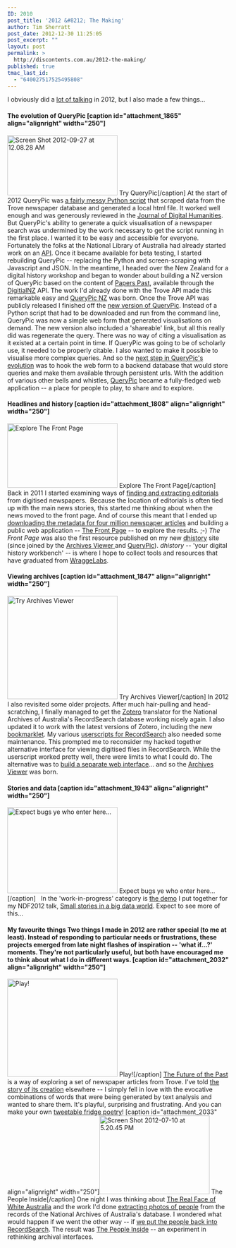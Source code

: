 ```yaml
---
ID: 2010
post_title: '2012 &#8212; The Making'
author: Tim Sherratt
post_date: 2012-12-30 11:25:05
post_excerpt: ""
layout: post
permalink: >
  http://discontents.com.au/2012-the-making/
published: true
tmac_last_id:
  - "640027517525495808"
---
```

I obviously did a [lot of talking][1] in 2012, but I also made a few things... 
#### The evolution of QueryPic [caption id="attachment_1865" align="alignright" width="250"]

[<img class="size-medium wp-image-1865" alt="Screen Shot 2012-09-27 at 12.08.28 AM" src="http://discontents.com.au/wp-content/uploads/2012/09/Screen-Shot-2012-09-27-at-12.08.28-AM-250x136.png" width="250" height="136" />][2] Try QueryPic[/caption] At the start of 2012 QueryPic was [a fairly messy Python script][3] that scraped data from the Trove newspaper database and generated a local html file. It worked well enough and was generously reviewed in the [Journal of Digital Humanities][4]. But QueryPic's ability to generate a quick visualisation of a newspaper search was undermined by the work necessary to get the script running in the first place. I wanted it to be easy and accessible for everyone. Fortunately the folks at the National Library of Australia had already started work on an [API][5]. Once it became available for beta testing, I started rebuilding QueryPic -- replacing the Python and screen-scraping with Javascript and JSON. In the meantime, I headed over the New Zealand for a digital history workshop and began to wonder about building a NZ version of QueryPic based on the content of [Papers Past][6], available through the [DigitialNZ][7] API. The work I'd already done with the Trove API made this remarkable easy and [QueryPic NZ][8] was born. Once the Trove API was publicly released I finished off the [new version of QueryPic][9]. Instead of a Python script that had to be downloaded and run from the command line, QueryPic was now a simple web form that generated visualisations on demand. The new version also included a 'shareable' link, but all this really did was regenerate the query. There was no way of citing a visualisation as it existed at a certain point in time. If QueryPic was going to be of scholarly use, it needed to be properly citable. I also wanted to make it possible to visualise more complex queries. And so the [next step in QueryPic's evolution][10] was to hook the web form to a backend database that would store queries and make them available through persistent urls. With the addition of various other bells and whistles, [QueryPic][11] became a fully-fledged web application -- a place for people to play, to share and to explore. 
#### Headlines and history [caption id="attachment_1808" align="alignright" width="250"]

[<img class="size-medium wp-image-1808" alt="Explore The Front Page" src="http://discontents.com.au/wp-content/uploads/2012/06/Screen-Shot-2012-06-28-at-10.36.32-PM-250x146.png" width="250" height="146" />][12] Explore The Front Page[/caption] Back in 2011 I started examining ways of [finding and extracting editorials][13] from digitised newspapers.  Because the location of editorials is often tied up with the main news stories, this started me thinking about when the news moved to the front page. And of course this meant that I ended up [downloading the metadata for four million newspaper articles][14] and building a public web application -- [The Front Page][15] -- to explore the results. ;-) *The Front Page* was also the first resource published on my new [dhistory][16] site (since joined by the [Archives Viewer ][17]and [QueryPic][2]). *dhistory* -- 'your digital history workbench' -- is where I hope to collect tools and resources that have graduated from [WraggeLabs][18]. 
#### Viewing archives [caption id="attachment_1847" align="alignright" width="250"]

[<img class="size-medium wp-image-1847" alt="Try Archives Viewer" src="http://discontents.com.au/wp-content/uploads/2012/08/rsviewer-250x234.png" width="250" height="234" />][17] Try Archives Viewer[/caption] In 2012 I also revisited some older projects. After much hair-pulling and head-scratching, I finally managed to get the [Zotero][19] translator for the National Archives of Australia's RecordSearch database working nicely again. I also updated it to work with the latest versions of Zotero, including the new [bookmarklet][20]. My various [userscripts for RecordSearch][21] also needed some maintenance. This prompted me to reconsider my hacked together alternative interface for viewing digitised files in RecordSearch. While the userscript worked pretty well, there were limits to what I could do. The alternative was to [build a separate web interface][22]... and so the [Archives Viewer][17] was born. 
#### Stories and data [caption id="attachment_1943" align="alignright" width="250"]

[<img class="size-medium wp-image-1943" alt="Expect bugs ye who enter here..." src="http://discontents.com.au/wp-content/uploads/2012/11/Screen-Shot-2012-11-20-at-7.36.17-PM-250x195.png" width="250" height="195" />][23] Expect bugs ye who enter here...[/caption]   In the 'work-in-progress' category is [the demo][23] I put together for my NDF2012 talk, [Small stories in a big data world][24]. Expect to see more of this... 
#### My favourite things Two things I made in 2012 are rather special (to me at least). Instead of responding to particular needs or frustrations, these projects emerged from late night flashes of inspiration -- 'what if...?' moments. They're not particularly useful, but both have encouraged me to think about what I do in different ways. [caption id="attachment_2032" align="alignright" width="250"]

[<img class="size-medium wp-image-2032" alt="Play!" src="http://discontents.com.au/wp-content/uploads/2012/12/Screen-Shot-2012-05-06-at-11.11.02-PM-250x222.png" width="250" height="222" />][25] Play![/caption] [The Future of the Past][26] is a way of exploring a set of newspaper articles from Trove. I've told [the story of its creation][27] elsewhere -- I simply fell in love with the evocative combinations of words that were being generated by text analysis and wanted to share them. It's playful, surprising and frustrating. And you can make your own [tweetable fridge poetry][28]! [caption id="attachment_2033" align="alignright" width="250"][<img class="size-medium wp-image-2033" alt="Screen Shot 2012-07-10 at 5.20.45 PM" src="http://discontents.com.au/wp-content/uploads/2012/12/Screen-Shot-2012-07-10-at-5.20.45-PM-250x178.png" width="250" height="178" />][29] The People Inside[/caption] One night I was thinking about [The Real Face of White Australia][30] and the work I'd done [extracting photos of people][31] from the records of the National Archives of Australia's database. I wondered what would happen if we went the other way -- if [we put the people back into RecordSearch][29]. The result was [The People Inside][32] -- an experiment in rethinking archival interfaces.  

 [1]: http://discontents.com.au/2012-the-talking/ "2012 — the talking"
 [2]: http://dhistory.org/querypic/
 [3]: http://discontents.com.au/querypic/ "QueryPic"
 [4]: http://journalofdigitalhumanities.org/1-1/querypic/
 [5]: http://trove.nla.gov.au/general/api
 [6]: http://paperspast.natlib.govt.nz/cgi-bin/paperspast
 [7]: http://www.digitalnz.org/
 [8]: http://discontents.com.au/querypicnz/ "QueryPicNZ"
 [9]: http://discontents.com.au/the-new-querypic-or-what-a-difference-an-api-makes/ "The new QueryPic (or what a difference an API makes)"
 [10]: http://discontents.com.au/for-you-with-all-best-wishes/ "For you, with all best wishes…"
 [11]: http://dhistory.org/querypic
 [12]: http://dhistory.org/frontpages
 [13]: http://discontents.com.au/tag/1913editorials/
 [14]: http://discontents.com.au/4-million-articles-later/
 [15]: http://dhistory.org/frontpages/
 [16]: http://dhistory.org
 [17]: http://dhistory.org/archives/naa/
 [18]: http://wraggelabs.com
 [19]: http://zotero.org
 [20]: http://www.zotero.org/downloadbookmarklet
 [21]: http://userscripts.org/tags/recordsearch
 [22]: http://discontents.com.au/old-loves-new-views/
 [23]: http://wraggelabs.com/shed/presentations/ndf2012/storydata/
 [24]: http://discontents.com.au/small-stories-in-a-big-data-world/
 [25]: http://newspapers.wraggelabs.com/fotp/
 [26]: http://newspapers.wraggelabs.com/fotp
 [27]: http://storify.com/wragge/tf-idf-fridge-poetry
 [28]: https://twitter.com/nowviskie/status/208884706161344512
 [29]: http://storify.com/wragge/the-people-inside
 [30]: http://invisibleaustralians.org/faces/
 [31]: http://discontents.com.au/the-real-face-of-white-australia/ "the real face of white australia"
 [32]: http://userscripts.org/scripts/show/138111